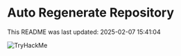 # Auto Regenerate Repository

This README was last updated: 2025-02-07 15:41:04

 ![TryHackMe](https://tryhackme.com/badge/533634)
